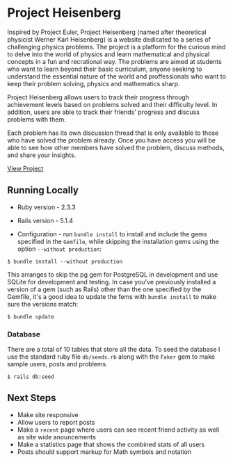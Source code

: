 # Project Heisenberg

Inspired by Project Euler, Project Heisenberg (named after theoretical physicist Werner Karl Heisenberg) is a website dedicated to a series of challenging physics problems. The project is a platform for the curious mind to delve into the world of physics and learn mathematical and physical concepts in a fun and recrational way. The problems are aimed at students who want to learn beyond their basic curriculum, anyone seeking to understand the essential nature of the world and proffessionals who want to keep their problem solving, physics and mathematics sharp.

Project Heisenberg allows users to track their progress through achievement levels based on problems solved and their difficulty level. In addition, users are able to track their friends' progress and discuss problems with them.

Each problem has its own discussion thread that is only available to those who have solved the problem already. Once you have access you will be able to see how other members have solved the problem, discuss methods, and share your insights.

[View Project](https://mighty-wave-85570.herokuapp.com/) 

## Running Locally

* Ruby version - 2.3.3

* Rails version - 5.1.4

* Configuration - run `bundle install` to install and include the gems specified in the `Gemfile`, while skipping the installation gems using the option `--without production`:

```linux
$ bundle install --without production
```

This arranges to skip the pg gem for PostgreSQL in development and use SQLite for development and testing. In case you've previously installed a version of a gem (such as Rails) other than the one specified by the Gemfile, it's a good idea to update the fems with `bundle install` to make sure the versions match:

```linux
$ bundle update
```
### Database

There are a total of 10 tables that store all the data. To seed the database I use the standard ruby file `db/seeds.rb` along with the `Faker` gem to make sample users, posts and problems.

```linux
$ rails db:seed
```

## Next Steps

* Make site responsive
* Allow users to report posts
* Make a `recent` page where users can see recent friend activity as well as site wide anouncements
* Make a statistics page that shows the combined stats of all users
* Posts should support markup for Math symbols and notation

